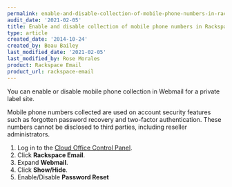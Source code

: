 ```yaml
---
permalink: enable-and-disable-collection-of-mobile-phone-numbers-in-rackspace-webmail/
audit_date: '2021-02-05'
title: Enable and disable collection of mobile phone numbers in Rackspace Webmail
type: article
created_date: '2014-10-24'
created_by: Beau Bailey
last_modified_date: '2021-02-05'
last_modified_by: Rose Morales
product: Rackspace Email
product_url: rackspace-email
---
```


You can enable or disable mobile phone collection in Webmail for a private label
site.

Mobile phone numbers collected are used on account security
features such as forgotten password recovery and two-factor authentication.
These numbers cannot be disclosed to third parties, including reseller
administrators.

1. Log in to the [Cloud Office Control Panel](https://cp.rackspace.com).
2. Click **Rackspace Email**.
3. Expand **Webmail**.
4. Click **Show/Hide**.
5. Enable/Disable **Password Reset**

